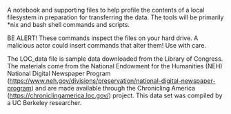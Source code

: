 A notebook and supporting files to help profile the contents of a local filesystem in preparation for transferring the data. The tools will be primarily *nix and bash shell commands and scripts.

BE ALERT! These commands inspect the files on your hard drive. A malicious actor could insert commands that alter them! Use with care.

The LOC_data file is sample data downloaded from the Library of Congress. The materials come from the National Endowment for the Humanities (NEH) National Digital Newspaper Program (https://www.neh.gov/divisions/preservation/national-digital-newspaper-program) and are made available through the Chronicling America (https://chroniclingamerica.loc.gov/) project. This data set was compiled by a UC Berkeley researcher. 
